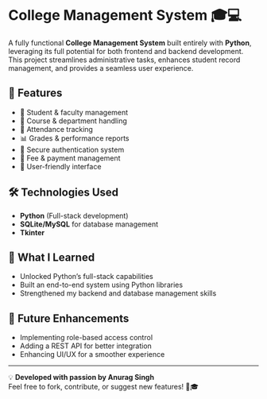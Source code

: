 # College Management System 🎓💻  

A fully functional **College Management System** built entirely with **Python**, leveraging its full potential for both frontend and backend development. This project streamlines administrative tasks, enhances student record management, and provides a seamless user experience.  

## 🚀 Features  
- 📂 Student & faculty management  
- 🏫 Course & department handling  
- 📝 Attendance tracking  
- 📊 Grades & performance reports  
- 🔐 Secure authentication system  
- 🏦 Fee & payment management  
- 📌 User-friendly interface  

## 🛠 Technologies Used  
- **Python** (Full-stack development)  
- **SQLite/MySQL** for database management  
- **Tkinter** 

## 🎯 What I Learned  
- Unlocked Python’s full-stack capabilities  
- Built an end-to-end system using Python libraries  
- Strengthened my backend and database management skills  

## 📌 Future Enhancements  
- Implementing role-based access control  
- Adding a REST API for better integration  
- Enhancing UI/UX for a smoother experience  

---

💡 **Developed with passion by Anurag Singh**  
Feel free to fork, contribute, or suggest new features! 🚀🎓  
